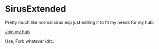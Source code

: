 # SirusExtended

Pretty much like normal sirus esp just editing it to fit my needs for my hub.

[Join my hub](https://discord.gg/hfS8NQWh7r)

Use, Fork whatever idrc.
